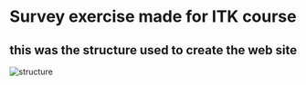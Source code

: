# Survey exercise made for ITK course

## this was the structure used to create the web site

![structure](https://imgur.com/a/gcVCWvl)
